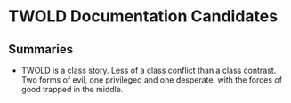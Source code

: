 # TWOLD Documentation Candidates

## Summaries

* TWOLD is a class story.  Less of a class conflict than a class contrast.  Two forms of evil, one privileged and one desperate, with the forces of good trapped in the middle.